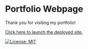 # Portfolio Webpage

Thank you for visiting my portfolio!

[Click here to launch the deployed site.](https://judeclark19.github.io/portfolio-3/)

[![License: MIT](https://img.shields.io/badge/License-MIT-yellow.svg)](https://opensource.org/licenses/MIT)
